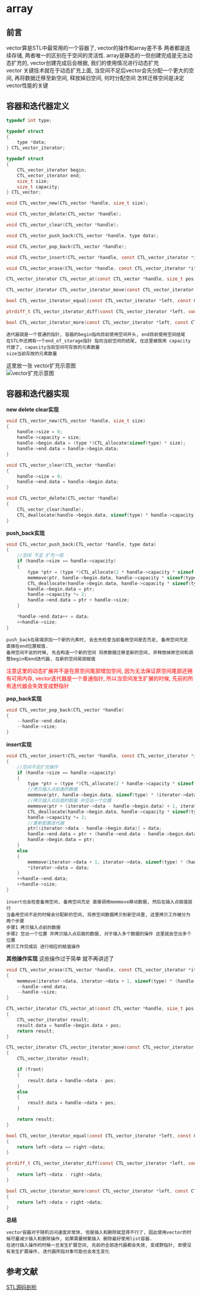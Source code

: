 # array
## 前言
  vector算是STL中最常用的一个容器了, vector的操作和array差不多 两者都是连续存储, 两者唯一的区别在于空间的灵活性. array是静态的一但创建完成是无法动态扩充的, vector创建完成后会根据, 我们的使用情况进行动态扩充<br>
  vector 关键技术就在于动态扩充上面, 当空间不足后vector会先分配一个更大的空间, 再将数据迁移至新空间, 释放掉旧空间, 何时分配空间 怎样迁移空间是决定vector性能的关键

## 容器和迭代器定义
```c
typedef int type;

typedef struct
{
    type *data;
} CTL_vector_iterator;

typedef struct
{
    CTL_vector_iterator begin;
    CTL_vector_iterator end;
    size_t size;
    size_t capacity;
} CTL_vector;

void CTL_vector_new(CTL_vector *handle, size_t size);

void CTL_vector_delete(CTL_vector *handle);

void CTL_vector_clear(CTL_vector *handle);

void CTL_vector_push_back(CTL_vector *handle, type data);

void CTL_vector_pop_back(CTL_vector *handle);

void CTL_vector_insert(CTL_vector *handle, const CTL_vector_iterator *iterator, type data);

void CTL_vector_erase(CTL_vector *handle, const CTL_vector_iterator *iterator);

CTL_vector_iterator CTL_vector_at(const CTL_vector *handle, size_t pos);

CTL_vector_iterator CTL_vector_iterator_move(const CTL_vector_iterator *handle, size_t pos, bool front);

bool CTL_vector_iterator_equal(const CTL_vector_iterator *left, const CTL_vector_iterator *right);

ptrdiff_t CTL_vector_iterator_diff(const CTL_vector_iterator *left, const CTL_vector_iterator *right);

bool CTL_vector_iterator_more(const CTL_vector_iterator *left, const CTL_vector_iterator *right);
```
    迭代器就是一个普通的指针, 容器的begin指向目前使用空间开头, end目前使用空间结尾
    在STL中还拥有一个end_of_storage指针 指向当前空间的结尾, 在这里被我用 capacity代替了, capacity当前空间可存放的元素数量
    size当前存放的元素数量
  这里放一张 vector扩充示意图<br>
  ![vector扩充示意图](/img/vector%E6%89%A9%E5%85%85%20%E7%A4%BA%E6%84%8F%E5%9B%BE.png?raw=true "vector扩充示意图")

## 容器和迭代器实现

__new delete clear实现__
```c
void CTL_vector_new(CTL_vector *handle, size_t size)
{
    handle->size = 0;
    handle->capacity = size;
    handle->begin.data = (type *)CTL_allocate(sizeof(type) * size);
    handle->end.data = handle->begin.data;
}

void CTL_vector_clear(CTL_vector *handle)
{
    handle->size = 0;
    handle->end.data = handle->begin.data;
}

void CTL_vector_delete(CTL_vector *handle)
{
    CTL_vector_clear(handle);
    CTL_deallocate(handle->begin.data, sizeof(type) * handle->capacity);
}
```
__push_back实现__
```c
void CTL_vector_push_back(CTL_vector *handle, type data)
{
    //空间 不足 扩充一倍
    if (handle->size == handle->capacity)
    {
        type *ptr = (type *)CTL_allocate(2 * handle->capacity * sizeof(type));
        memmove(ptr, handle->begin.data, handle->capacity * sizeof(type));
        CTL_deallocate(handle->begin.data, handle->capacity * sizeof(type));
        handle->begin.data = ptr;
        handle->capacity *= 2;
        handle->end.data = ptr + handle->size;
    }

    *handle->end.data++ = data;
    ++handle->size;
}
```
    push_back在尾端添加一个新的元素时, 会去先检查当前备用空间是否充足, 备用空间充足 直接在end位置赋值.
    备用空间不足的时候, 先去构造一个新的空间 将原数据迁移至新的空间, 并释放掉原空间和调整begin和end迭代器, 在新的空间尾部赋值
<font color=Red>
  注意这里的动态扩展并不是在原空间尾部增加空间, 因为无法保证原空间尾部还拥有可用内存, vector迭代器是一个普通指针, 所以当空间发生扩展的时候, 先前的所有迭代器会失效变成野指针
</font>

__pop_back实现__
```c
void CTL_vector_pop_back(CTL_vector *handle)
{
    --handle->end.data;
    --handle->size;
}
```

__insert实现__
```c
void CTL_vector_insert(CTL_vector *handle, const CTL_vector_iterator *iterator, type data)
{
    //空间不足扩充操作
    if (handle->size == handle->capacity)
    {
        type *ptr = (type *)CTL_allocate(2 * handle->capacity * sizeof(type));
        //拷贝插入点前面的数据
        memmove(ptr, handle->begin.data, sizeof(type) * (iterator->data - handle->begin.data));
        //拷贝插入点后面的数据 并空出一个位置
        memmove(ptr + (iterator->data - handle->begin.data) + 1, iterator->data, sizeof(type) * (handle->end.data - iterator->data));
        CTL_deallocate(handle->begin.data, handle->capacity * sizeof(type));
        handle->capacity *= 2;
        //重新配置迭代器
        ptr[(iterator->data - handle->begin.data)] = data;
        handle->end.data = ptr + (handle->end.data - handle->begin.data);
        handle->begin.data = ptr;
    }
    else
    {
        memmove(iterator->data + 1, iterator->data, sizeof(type) * (handle->end.data - iterator->data));
        *iterator->data = data;
    }
    ++handle->end.data;
    ++handle->size;
}
```
    insert也会检查备用空间, 备用空间充足 直接调用memmove移动数据, 然后在插入点赋值就行
    当备用空间不足的时候会分配新的空间, 将原空间数据拷贝到新空间里, 这里拷贝工作被分为两个步骤
    步骤1 拷贝插入点前的数据
    步骤2 空出一个位置 并拷贝插入点后面的数据, 对于插入多个数据的操作 这里就会空出多个位置
    拷贝工作完成后 进行相应的赋值操作

__其他操作实现__
这些操作过于简单 就不再讲述了
```c
void CTL_vector_erase(CTL_vector *handle, const CTL_vector_iterator *iterator)
{
    memmove(iterator->data, iterator->data + 1, sizeof(type) * (handle->end.data - iterator->data - 1));
    --handle->end.data;
    --handle->size;
}

CTL_vector_iterator CTL_vector_at(const CTL_vector *handle, size_t pos)
{
    CTL_vector_iterator result;
    result.data = handle->begin.data + pos;
    return result;
}

CTL_vector_iterator CTL_vector_iterator_move(const CTL_vector_iterator *handle, size_t pos, bool front)
{
    CTL_vector_iterator result;

    if (front)
    {
        result.data = handle->data - pos;
    }
    else
    {
        result.data = handle->data + pos;
    }

    return result;
}

bool CTL_vector_iterator_equal(const CTL_vector_iterator *left, const CTL_vector_iterator *right)
{
    return left->data == right->data;
}

ptrdiff_t CTL_vector_iterator_diff(const CTL_vector_iterator *left, const CTL_vector_iterator *right)
{
    return left->data - right->data;
}

bool CTL_vector_iterator_more(const CTL_vector_iterator *left, const CTL_vector_iterator *right)
{
    return left->data > right->data;
}
```
__总结__

    vector容器对于随机访问速度非常快, 但是插入和删除就显得不行了, 因此使用vector的时候尽量减少插入和删除操作, 如果需要频繁插入 删除最好使用list容器.
    在进行插入操作的时候一旦发生扩展空间, 先前的全部迭代器都会失效, 变成野指针, 即便没有发生扩展操作, 迭代器所指对象可能也会发生变化

参考文献
---
[STL源码剖析](https://item.jd.com/11821611.html)<br>